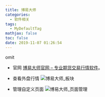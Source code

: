 ```yaml
---
title: 博易大师
categories:
  - 软件相关
tags:
  - MyDefaultTag
mathjax: false
toc: false
date: 2019-11-07 01:26:54
---
```

omit
<!--more-->

* 官网
[博易大师官网 – 专业期货交易行情软件](https://www.boyidashi.com/)。  

* 查看外盘行情
![博易大师_板块](博易大师_板块.png)

* 管理自定义页面
![博易大师_页面管理](博易大师_页面管理.png)
